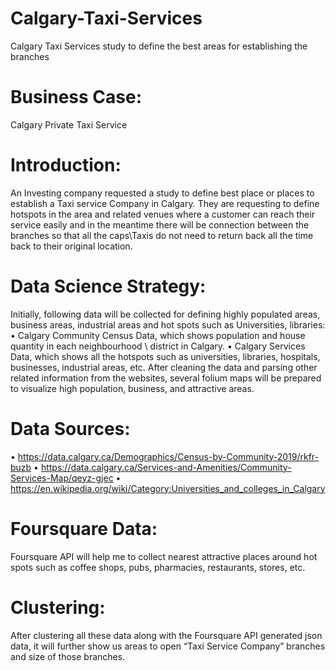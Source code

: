 # Calgary-Taxi-Services
Calgary Taxi Services study to define the best areas for establishing the branches

# Business Case:
Calgary Private Taxi Service

# Introduction:
An Investing company requested a study to define best place or places to establish a Taxi service Company in Calgary. They are requesting to define hotspots in the area and related venues where a customer can reach their service easily and in the meantime there will be connection between the branches so that all the caps\Taxis do not need to return back all the time back to their original location.

# Data Science Strategy:
Initially, following data will be collected for defining highly populated areas, business areas, industrial areas and hot spots such as Universities, libraries:
•	Calgary Community Census Data, which shows population and house quantity in each neighbourhood \ district in Calgary.
•	 Calgary Services Data, which shows all the hotspots such as universities, libraries, hospitals, businesses, industrial areas, etc.
After cleaning the data and parsing other related information from the websites, several folium maps will be prepared to visualize high population, business, and attractive areas. 

# Data Sources:
•	https://data.calgary.ca/Demographics/Census-by-Community-2019/rkfr-buzb
•	https://data.calgary.ca/Services-and-Amenities/Community-Services-Map/qeyz-gjec
•	https://en.wikipedia.org/wiki/Category:Universities_and_colleges_in_Calgary

# Foursquare Data:
Foursquare API will help me to collect nearest attractive places around hot spots such as coffee shops, pubs, pharmacies, restaurants, stores, etc. 

# Clustering:
After clustering all these data along with the Foursquare API generated json data, it will further show us areas to open “Taxi Service Company” branches and size of those branches.
